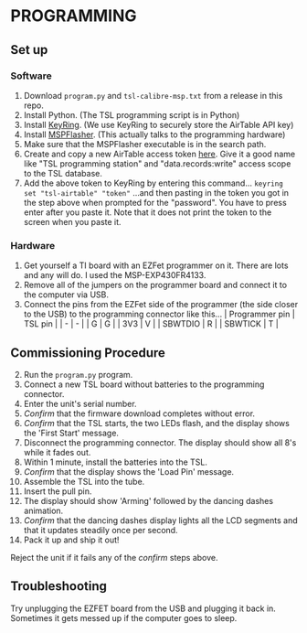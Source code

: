 # PROGRAMMING

## Set up

### Software
 1. Download `program.py` and `tsl-calibre-msp.txt` from a release in this repo.
 2. Install Python. (The TSL programming script is in Python)
 3. Install [KeyRing](https://pypi.org/project/keyring/). (We use KeyRing to securely store the AirTable API key)
 4. Install [MSPFlasher](https://www.ti.com/tool/MSP430-FLASHER). (This actually talks to the programming hardware)
 5. Make sure that the MSPFlasher executable is in the search path.
 6. Create and copy a new AirTable access token [here](https://airtable.com/create/tokens). Give it a good name like "TSL programming station" and "data.records:write" access scope to the TSL database.
 7. Add the above token to KeyRing by entering this command...
     `keyring set "tsl-airtable" "token"`
      ...and then pasting in the token you got in the step above when prompted for the "password". You have to press enter after 
     you paste it. Note that it does not print the token to the screen when you paste it.  
 
### Hardware
1. Get yourself a TI board with an EZFet programmer on it. There are lots and any will do. I used the MSP-EXP430FR4133.
2. Remove all of the jumpers on the programmer board and connect it to the computer via USB.
3. Connect the pins from the EZFet side of the programmer (the side closer to the USB) to the programming connector like this...
    | Programmer pin | TSL pin |
    | - | - | 
    | G | G |
    | 3V3 | V |
    | SBWTDIO | R | 
    | SBWTICK | T |

## Commissioning Procedure
2. Run the `program.py` program.
1. Connect a new TSL board without batteries to the programming connector.
2. Enter the unit's serial number. 
2. _Confirm_ that the firmware download completes without error.
3. _Confirm_ that the TSL starts, the two LEDs flash, and the display shows the 'First Start' message.
4. Disconnect the programming connector. The display should show all 8's while it fades out. 
5. Within 1 minute, install the batteries into the TSL.
6. _Confirm_ that the display shows the 'Load Pin' message.
7. Assemble the TSL into the tube.
8. Insert the pull pin.
9. The display should show 'Arming' followed by the dancing dashes animation.
9. _Confirm_ that the dancing dashes display lights all the LCD segments and that it updates steadily once per second. 
10. Pack it up and ship it out!

Reject the unit if it fails any of the _confirm_ steps above.

## Troubleshooting

Try unplugging the EZFET board from the USB and plugging it back in. Sometimes it gets messed up if the computer goes to sleep.
